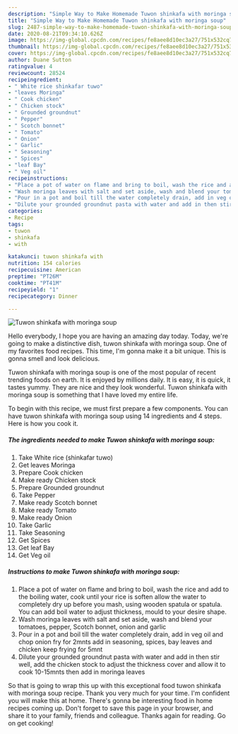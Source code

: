```yaml
---
description: "Simple Way to Make Homemade Tuwon shinkafa with moringa soup"
title: "Simple Way to Make Homemade Tuwon shinkafa with moringa soup"
slug: 2487-simple-way-to-make-homemade-tuwon-shinkafa-with-moringa-soup
date: 2020-08-21T09:34:10.626Z
image: https://img-global.cpcdn.com/recipes/fe8aee8d10ec3a27/751x532cq70/tuwon-shinkafa-with-moringa-soup-recipe-main-photo.jpg
thumbnail: https://img-global.cpcdn.com/recipes/fe8aee8d10ec3a27/751x532cq70/tuwon-shinkafa-with-moringa-soup-recipe-main-photo.jpg
cover: https://img-global.cpcdn.com/recipes/fe8aee8d10ec3a27/751x532cq70/tuwon-shinkafa-with-moringa-soup-recipe-main-photo.jpg
author: Duane Sutton
ratingvalue: 4
reviewcount: 28524
recipeingredient:
- " White rice shinkafar tuwo"
- "leaves Moringa"
- " Cook chicken"
- " Chicken stock"
- " Grounded groundnut"
- " Pepper"
- " Scotch bonnet"
- " Tomato"
- " Onion"
- " Garlic"
- " Seasoning"
- " Spices"
- "leaf Bay"
- " Veg oil"
recipeinstructions:
- "Place a pot of water on flame and bring to boil, wash the rice and add to the boiling water, cook until your rice is soften allow the water to completely dry up before you mash, using wooden spatula or spatula. You can add boil water to adjust thickness, mould to your desire shape."
- "Wash moringa leaves with salt and set aside, wash and blend your tomatoes, pepper, Scotch bonnet, onion and garlic"
- "Pour in a pot and boil till the water completely drain, add in veg oil and chop onion fry for 2mnts add in seasoning, spices, bay leaves and chicken keep frying for 5mnt"
- "Dilute your grounded groundnut pasta with water and add in then stir well, add the chicken stock to adjust the thickness cover and allow it to cook 10-15mnts then add in moringa leaves"
categories:
- Recipe
tags:
- tuwon
- shinkafa
- with

katakunci: tuwon shinkafa with 
nutrition: 154 calories
recipecuisine: American
preptime: "PT26M"
cooktime: "PT41M"
recipeyield: "1"
recipecategory: Dinner

---
```



![Tuwon shinkafa with moringa soup](https://img-global.cpcdn.com/recipes/fe8aee8d10ec3a27/751x532cq70/tuwon-shinkafa-with-moringa-soup-recipe-main-photo.jpg)

Hello everybody, I hope you are having an amazing day today. Today, we're going to make a distinctive dish, tuwon shinkafa with moringa soup. One of my favorites food recipes. This time, I'm gonna make it a bit unique. This is gonna smell and look delicious.

Tuwon shinkafa with moringa soup is one of the most popular of recent trending foods on earth. It is enjoyed by millions daily. It is easy, it is quick, it tastes yummy. They are nice and they look wonderful. Tuwon shinkafa with moringa soup is something that I have loved my entire life.




To begin with this recipe, we must first prepare a few components. You can have tuwon shinkafa with moringa soup using 14 ingredients and 4 steps. Here is how you cook it.

<!--inarticleads1-->

##### The ingredients needed to make Tuwon shinkafa with moringa soup:

1. Take  White rice (shinkafar tuwo)
1. Get leaves Moringa
1. Prepare  Cook chicken
1. Make ready  Chicken stock
1. Prepare  Grounded groundnut
1. Take  Pepper
1. Make ready  Scotch bonnet
1. Make ready  Tomato
1. Make ready  Onion
1. Take  Garlic
1. Take  Seasoning
1. Get  Spices
1. Get leaf Bay
1. Get  Veg oil




<!--inarticleads2-->

##### Instructions to make Tuwon shinkafa with moringa soup:

1. Place a pot of water on flame and bring to boil, wash the rice and add to the boiling water, cook until your rice is soften allow the water to completely dry up before you mash, using wooden spatula or spatula. You can add boil water to adjust thickness, mould to your desire shape.
1. Wash moringa leaves with salt and set aside, wash and blend your tomatoes, pepper, Scotch bonnet, onion and garlic
1. Pour in a pot and boil till the water completely drain, add in veg oil and chop onion fry for 2mnts add in seasoning, spices, bay leaves and chicken keep frying for 5mnt
1. Dilute your grounded groundnut pasta with water and add in then stir well, add the chicken stock to adjust the thickness cover and allow it to cook 10-15mnts then add in moringa leaves




So that is going to wrap this up with this exceptional food tuwon shinkafa with moringa soup recipe. Thank you very much for your time. I'm confident you will make this at home. There's gonna be interesting food in home recipes coming up. Don't forget to save this page in your browser, and share it to your family, friends and colleague. Thanks again for reading. Go on get cooking!
